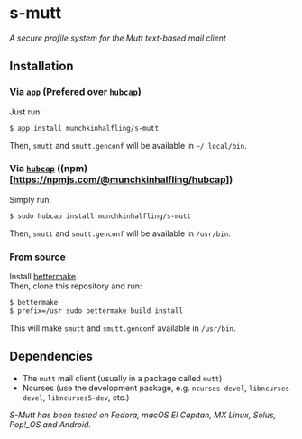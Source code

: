 # s-mutt
_A secure profile system for the Mutt text-based mail client_
## Installation
### Via [`app`](https://github.com/munchkinhalfling/app) (Prefered over `hubcap`)
Just run:
```sh
$ app install munchkinhalfling/s-mutt
```
Then, `smutt` and `smutt.genconf` will be available in `~/.local/bin`.
### Via [`hubcap`](https://github.com/munchkinhalfling/hubcap) ((npm)[https://npmjs.com/@munchkinhalfling/hubcap])
Simply run:
```sh
$ sudo hubcap install munchkinhalfling/s-mutt
```
Then, `smutt` and `smutt.genconf` will be available in `/usr/bin`.
### From source
Install [bettermake](https://github.com/munchkinhalfling/bettermake). \
Then, clone this repository and run:
```sh
$ bettermake
$ prefix=/usr sudo bettermake build install
```
This will make `smutt` and `smutt.genconf` available in `/usr/bin`.
## Dependencies
- The `mutt` mail client (usually in a package called `mutt`)
- Ncurses (use the development package, e.g. `ncurses-devel`, `libncurses-devel`, `libncurses5-dev`, etc.)

_S-Mutt has been tested on Fedora, macOS El Capitan, MX Linux, Solus, Pop!\_OS and Android._

